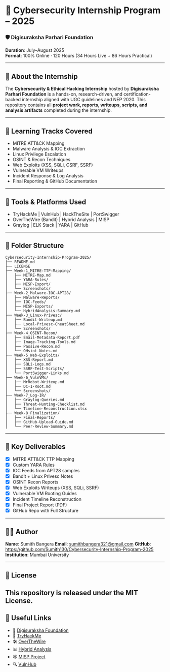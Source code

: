# 📁 Cybersecurity Internship Program – 2025

### 🛡️ Digisuraksha Parhari Foundation  
**Duration**: July–August 2025  
**Format**: 100% Online · 120 Hours (34 Hours Live + 86 Hours Practical)

---

## 📌 About the Internship

The **Cybersecurity & Ethical Hacking Internship** hosted by **Digisuraksha Parhari Foundation** is a hands-on, research-driven, and certification-backed internship aligned with UGC guidelines and NEP 2020. This repository contains all **project work, reports, writeups, scripts, and analysis artifacts** completed during the internship.

---

## 🧠 Learning Tracks Covered

- MITRE ATT&CK Mapping
- Malware Analysis & IOC Extraction
- Linux Privilege Escalation
- OSINT & Recon Techniques
- Web Exploits (XSS, SQLi, CSRF, SSRF)
- Vulnerable VM Writeups
- Incident Response & Log Analysis
- Final Reporting & GitHub Documentation

---

## 🔨 Tools & Platforms Used

- TryHackMe | VulnHub | HackTheSite | PortSwigger
- OverTheWire (Bandit) | Hybrid Analysis | MISP
- Graylog | ELK Stack | YARA | GitHub

---

## 📁 Folder Structure

```
Cybersecurity-Internship-Program-2025/
├── README.md
├── LICENSE
├── Week-1_MITRE-TTP-Mapping/
│   ├── MITRE-Map.md
│   ├── YARA-Rules/
│   ├── MISP-Export/
│   └── Screenshots/
├── Week-2_Malware-IOC-APT28/
│   ├── Malware-Reports/
│   ├── IOC-Feeds/
│   ├── MISP-Exports/
│   └── HybridAnalysis-Summary.md
├── Week-3_Linux-Privesc/
│   ├── Bandit-Writeup.md
│   ├── Local-Privesc-CheatSheet.md
│   └── Screenshots/
├── Week-4_OSINT-Recon/
│   ├── Email-Metadata-Report.pdf
│   ├── Image-Tracking-Tools.md
│   ├── Passive-Recon.md
│   └── OHsint-Notes.md
├── Week-5_Web-Exploits/
│   ├── XSS-Report.md
│   ├── SQLi-Logs.md
│   ├── SSRF-Test-Scripts/
│   └── PortSwigger-Links.md
├── Week-6_VulnVMs/
│   ├── MrRobot-Writeup.md
│   ├── DC-1-Root.md
│   └── Screenshots/
├── Week-7_Log-IR/
│   ├── Graylog-Queries.md
│   ├── Threat-Hunting-Checklist.md
│   └── Timeline-Reconstruction.xlsx
├── Week-8_Finalization/
│   ├── Final-Reports/
│   ├── GitHub-Upload-Guide.md
│   └── Peer-Review-Summary.md
```

---

## 📄 Key Deliverables

- [x] MITRE ATT&CK TTP Mapping
- [x] Custom YARA Rules
- [x] IOC Feeds from APT28 samples
- [x] Bandit + Linux Privesc Notes
- [x] OSINT Recon Reports
- [x] Web Exploits Writeups (XSS, SQLi, SSRF)
- [x] Vulnerable VM Rooting Guides
- [x] Incident Timeline Reconstruction
- [x] Final Project Report (PDF)
- [x] GitHub Repo with Full Structure

---

## 🧑‍💻 Author

**Name**: Sumith Bangera
**Email**: sumithbangera321@gmail.com
**GitHub**: https://github.com/Sumith130/Cybersecurity-Internship-Program-2025
**Institution**: Mumbai University  

---

## 📜 License

This repository is released under the MIT License.  
---

## 🔗 Useful Links

- 🔗 [Digisuraksha Foundation](https://www.digisuraksha.org)
- 🧠 [TryHackMe](https://tryhackme.com)
- 🛠️ [OverTheWire](https://overthewire.org)
- 📊 [Hybrid Analysis](https://www.hybrid-analysis.com)
- 🕸️ [MISP Project](https://www.misp-project.org)
- 🔍 [VulnHub](https://vulnhub.com)
